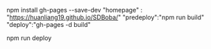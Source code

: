 npm install gh-pages --save-dev
"homepage" : "https://huanliang19.github.io/SDBoba/"
"predeploy":"npm run build"
"deploy":"gh-pages -d build"

npm run deploy